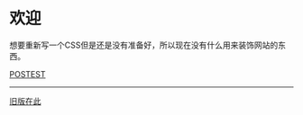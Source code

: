 # 欢迎

想要重新写一个CSS但是还是没有准备好，所以现在没有什么用来装饰网站的东西。

[POSTEST](/POST/posTest.md)


---

[旧版在此](/OLD/index.html)